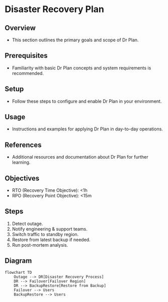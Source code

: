 # Disaster Recovery Plan

## Overview
- This section outlines the primary goals and scope of Dr Plan.

## Prerequisites
- Familiarity with basic Dr Plan concepts and system requirements is recommended.

## Setup
- Follow these steps to configure and enable Dr Plan in your environment.

## Usage
- Instructions and examples for applying Dr Plan in day-to-day operations.

## References
- Additional resources and documentation about Dr Plan for further learning.


## Objectives
- RTO (Recovery Time Objective): <1h
- RPO (Recovery Point Objective): <15m

## Steps
1. Detect outage.
2. Notify engineering & support teams.
3. Switch traffic to standby region.
4. Restore from latest backup if needed.
5. Run post-mortem analysis.

## Diagram
```mermaid
flowchart TD
    Outage --> DR[Disaster Recovery Process]
    DR --> Failover[Failover Region]
    DR --> BackupRestore[Restore from Backup]
    Failover --> Users
    BackupRestore --> Users
```
